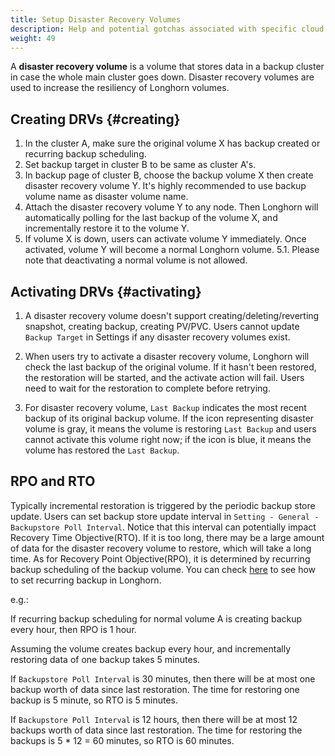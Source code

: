 ```yaml
---
title: Setup Disaster Recovery Volumes
description: Help and potential gotchas associated with specific cloud providers.
weight: 49
---
```


A **disaster recovery volume** is a volume that stores data in a backup cluster in case the whole main cluster goes down. Disaster recovery volumes are used to increase the resiliency of Longhorn volumes.

## Creating DRVs {#creating}

1. In the cluster A, make sure the original volume X has backup created or recurring backup scheduling.
2. Set backup target in cluster B to be same as cluster A's.
3. In backup page of cluster B, choose the backup volume X then create disaster recovery volume Y. It's highly recommended
to use backup volume name as disaster volume name.
4. Attach the disaster recovery volume Y to any node. Then Longhorn will automatically polling for the last backup of the
volume X, and incrementally restore it to the volume Y.
5. If volume X is down, users can activate volume Y immediately. Once activated, volume Y will become a
normal Longhorn volume.
    5.1. Please note that deactivating a normal volume is not allowed.

## Activating DRVs {#activating}

1. A disaster recovery volume doesn't support creating/deleting/reverting snapshot, creating backup, creating
PV/PVC. Users cannot update `Backup Target` in Settings if any disaster recovery volumes exist.

2. When users try to activate a disaster recovery volume, Longhorn will check the last backup of the original volume. If
it hasn't been restored, the restoration will be started, and the activate action will fail. Users need to wait for
the restoration to complete before retrying.

3. For disaster recovery volume, `Last Backup` indicates the most recent backup of its original backup volume. If the icon
representing disaster volume is gray, it means the volume is restoring `Last Backup` and users cannot activate this
volume right now; if the icon is blue, it means the volume has restored the `Last Backup`.

## RPO and RTO
Typically incremental restoration is triggered by the periodic backup store update. Users can set backup store update
interval in `Setting - General - Backupstore Poll Interval`. Notice that this interval can potentially impact
Recovery Time Objective(RTO). If it is too long, there may be a large amount of data for the disaster recovery volume to
restore, which will take a long time. As for Recovery Point Objective(RPO), it is determined by recurring backup
scheduling of the backup volume. You can check [here](../backup-and-restore/scheduling-backups-and-snapshots) to see how to set recurring backup in Longhorn.

e.g.:

If recurring backup scheduling for normal volume A is creating backup every hour, then RPO is 1 hour.

Assuming the volume creates backup every hour, and incrementally restoring data of one backup takes 5 minutes.

If `Backupstore Poll Interval` is 30 minutes, then there will be at most one backup worth of data since last restoration.
The time for restoring one backup is 5 minute, so RTO is 5 minutes.

If `Backupstore Poll Interval` is 12 hours, then there will be at most 12 backups worth of data since last restoration.
The time for restoring the backups is 5 * 12 = 60 minutes, so RTO is 60 minutes.
